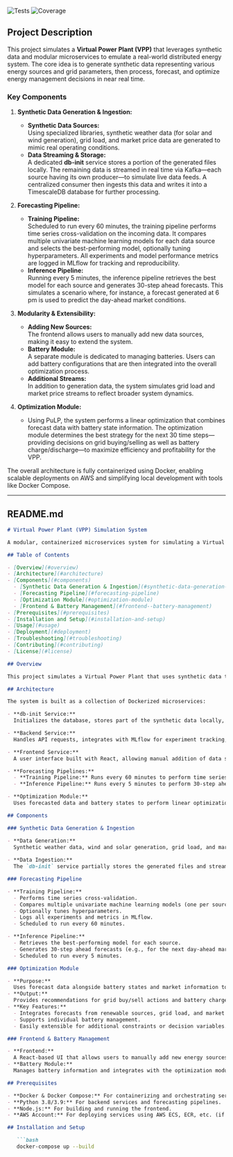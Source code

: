 ![Tests](https://github.com/gmpal/vpp/workflows/Run%20Pytest%20Suite/badge.svg)
![Coverage](https://img.shields.io/endpoint?url=https://gist.githubusercontent.com/gmpal/ecfd0b8a247e4da2abafbdc142d7d01b/raw/coverage.json)

## Project Description

This project simulates a **Virtual Power Plant (VPP)** that leverages synthetic data and modular microservices to emulate a real-world distributed energy system. The core idea is to generate synthetic data representing various energy sources and grid parameters, then process, forecast, and optimize energy management decisions in near real time.

### Key Components

1. **Synthetic Data Generation & Ingestion:**
   - **Synthetic Data Sources:**  
     Using specialized libraries, synthetic weather data (for solar and wind generation), grid load, and market price data are generated to mimic real operating conditions.
   - **Data Streaming & Storage:**  
     A dedicated **db-init** service stores a portion of the generated files locally. The remaining data is streamed in real time via Kafka—each source having its own producer—to simulate live data feeds. A centralized consumer then ingests this data and writes it into a TimescaleDB database for further processing.

2. **Forecasting Pipeline:**
   - **Training Pipeline:**  
     Scheduled to run every 60 minutes, the training pipeline performs time series cross-validation on the incoming data. It compares multiple univariate machine learning models for each data source and selects the best-performing model, optionally tuning hyperparameters. All experiments and model performance metrics are logged in MLflow for tracking and reproducibility.
   - **Inference Pipeline:**  
     Running every 5 minutes, the inference pipeline retrieves the best model for each source and generates 30-step ahead forecasts. This simulates a scenario where, for instance, a forecast generated at 6 pm is used to predict the day-ahead market conditions.

3. **Modularity & Extensibility:**
   - **Adding New Sources:**  
     The frontend allows users to manually add new data sources, making it easy to extend the system.
   - **Battery Module:**  
     A separate module is dedicated to managing batteries. Users can add battery configurations that are then integrated into the overall optimization process.
   - **Additional Streams:**  
     In addition to generation data, the system simulates grid load and market price streams to reflect broader system dynamics.

4. **Optimization Module:**
   - Using PuLP, the system performs a linear optimization that combines forecast data with battery state information. The optimization module determines the best strategy for the next 30 time steps—providing decisions on grid buying/selling as well as battery charge/discharge—to maximize efficiency and profitability for the VPP.

The overall architecture is fully containerized using Docker, enabling scalable deployments on AWS and simplifying local development with tools like Docker Compose.

---

## README.md

```markdown
# Virtual Power Plant (VPP) Simulation System

A modular, containerized microservices system for simulating a Virtual Power Plant. The project integrates synthetic data generation, real-time data streaming, forecasting pipelines, and an optimization module to emulate energy management decisions for distributed energy resources.

## Table of Contents

- [Overview](#overview)
- [Architecture](#architecture)
- [Components](#components)
  - [Synthetic Data Generation & Ingestion](#synthetic-data-generation--ingestion)
  - [Forecasting Pipeline](#forecasting-pipeline)
  - [Optimization Module](#optimization-module)
  - [Frontend & Battery Management](#frontend--battery-management)
- [Prerequisites](#prerequisites)
- [Installation and Setup](#installation-and-setup)
- [Usage](#usage)
- [Deployment](#deployment)
- [Troubleshooting](#troubleshooting)
- [Contributing](#contributing)
- [License](#license)

## Overview

This project simulates a Virtual Power Plant that uses synthetic data to mimic real-time energy production and consumption. The system streams generated data via Kafka to a centralized TimescaleDB and processes it through dedicated forecasting pipelines. The forecasts are then fed into an optimization module (using PuLP) to determine optimal energy management strategies—deciding when to buy, sell, charge, or discharge batteries.

## Architecture

The system is built as a collection of Dockerized microservices:

- **db-init Service:**  
  Initializes the database, stores part of the synthetic data locally, and streams the remaining data to simulate real-time ingestion via Kafka.

- **Backend Service:**  
  Handles API requests, integrates with MLflow for experiment tracking, and communicates with the database and Kafka.

- **Frontend Service:**  
  A user interface built with React, allowing manual addition of data sources and batteries.

- **Forecasting Pipelines:**  
  - **Training Pipeline:** Runs every 60 minutes to perform time series cross-validation, compare multiple models, and log results in MLflow.
  - **Inference Pipeline:** Runs every 5 minutes to perform 30-step ahead forecasts for the day-ahead market (e.g., forecasts generated at 6 pm).

- **Optimization Module:**  
  Uses forecasted data and battery states to perform linear optimization with PuLP, outputting strategies for grid interactions and battery management over the next 30 time steps.

## Components

### Synthetic Data Generation & Ingestion

- **Data Generation:**  
  Synthetic weather data, wind and solar generation, grid load, and market prices are generated using libraries like `pvlib` and `windpowerlib`. Each data source is uniquely identified.
  
- **Data Ingestion:**  
  The `db-init` service partially stores the generated files and streams the remainder via Kafka (with one producer per source). A centralized consumer writes the incoming data into a TimescaleDB database.

### Forecasting Pipeline

- **Training Pipeline:**  
  - Performs time series cross-validation.
  - Compares multiple univariate machine learning models (one per source).
  - Optionally tunes hyperparameters.
  - Logs all experiments and metrics in MLflow.
  - Scheduled to run every 60 minutes.

- **Inference Pipeline:**  
  - Retrieves the best-performing model for each source.
  - Generates 30-step ahead forecasts (e.g., for the next day-ahead market starting at 6 pm).
  - Scheduled to run every 5 minutes.

### Optimization Module

- **Purpose:**  
  Uses forecast data alongside battery states and market information to compute the optimal strategy using PuLP.
- **Output:**  
  Provides recommendations for grid buy/sell actions and battery charge/discharge schedules over the next 30 time steps.
- **Key Features:**  
  - Integrates forecasts from renewable sources, grid load, and market price.
  - Supports individual battery management.
  - Easily extensible for additional constraints or decision variables.

### Frontend & Battery Management

- **Frontend:**  
  A React-based UI that allows users to manually add new energy sources or battery configurations.
- **Battery Module:**  
  Manages battery information and integrates with the optimization module to ensure accurate state-of-charge tracking and scheduling.

## Prerequisites

- **Docker & Docker Compose:** For containerizing and orchestrating services.
- **Python 3.8/3.9:** For backend services and forecasting pipelines.
- **Node.js:** For building and running the frontend.
- **AWS Account:** For deploying services using AWS ECS, ECR, etc. (if desired).

## Installation and Setup

   ```bash
   docker-compose up --build
   ```
